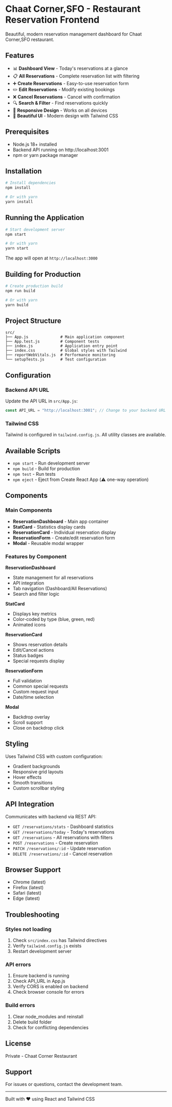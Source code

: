 # Chaat Corner,SFO - Restaurant Reservation Frontend

Beautiful, modern reservation management dashboard for Chaat Corner,SFO restaurant.

## Features

- 📊 **Dashboard View** - Today's reservations at a glance
- 📋 **All Reservations** - Complete reservation list with filtering
- ➕ **Create Reservations** - Easy-to-use reservation form
- ✏️ **Edit Reservations** - Modify existing bookings
- ❌ **Cancel Reservations** - Cancel with confirmation
- 🔍 **Search & Filter** - Find reservations quickly
- 📱 **Responsive Design** - Works on all devices
- 🎨 **Beautiful UI** - Modern design with Tailwind CSS

## Prerequisites

- Node.js 18+ installed
- Backend API running on http://localhost:3001
- npm or yarn package manager

## Installation

```bash
# Install dependencies
npm install

# Or with yarn
yarn install
```

## Running the Application

```bash
# Start development server
npm start

# Or with yarn
yarn start
```

The app will open at `http://localhost:3000`

## Building for Production

```bash
# Create production build
npm run build

# Or with yarn
yarn build
```

## Project Structure

```
src/
├── App.js              # Main application component
├── App.test.js         # Component tests
├── index.js            # Application entry point
├── index.css           # Global styles with Tailwind
├── reportWebVitals.js  # Performance monitoring
└── setupTests.js       # Test configuration
```

## Configuration

### Backend API URL

Update the API URL in `src/App.js`:

```javascript
const API_URL = "http://localhost:3001"; // Change to your backend URL
```

### Tailwind CSS

Tailwind is configured in `tailwind.config.js`. All utility classes are available.

## Available Scripts

- `npm start` - Run development server
- `npm build` - Build for production
- `npm test` - Run tests
- `npm eject` - Eject from Create React App (⚠️ one-way operation)

## Components

### Main Components

- **ReservationDashboard** - Main app container
- **StatCard** - Statistics display cards
- **ReservationCard** - Individual reservation display
- **ReservationForm** - Create/edit reservation form
- **Modal** - Reusable modal wrapper

### Features by Component

**ReservationDashboard**

- State management for all reservations
- API integration
- Tab navigation (Dashboard/All Reservations)
- Search and filter logic

**StatCard**

- Displays key metrics
- Color-coded by type (blue, green, red)
- Animated icons

**ReservationCard**

- Shows reservation details
- Edit/Cancel actions
- Status badges
- Special requests display

**ReservationForm**

- Full validation
- Common special requests
- Custom request input
- Date/time selection

**Modal**

- Backdrop overlay
- Scroll support
- Close on backdrop click

## Styling

Uses Tailwind CSS with custom configuration:

- Gradient backgrounds
- Responsive grid layouts
- Hover effects
- Smooth transitions
- Custom scrollbar styling

## API Integration

Communicates with backend via REST API:

- `GET /reservations/stats` - Dashboard statistics
- `GET /reservations/today` - Today's reservations
- `GET /reservations` - All reservations with filters
- `POST /reservations` - Create reservation
- `PATCH /reservations/:id` - Update reservation
- `DELETE /reservations/:id` - Cancel reservation

## Browser Support

- Chrome (latest)
- Firefox (latest)
- Safari (latest)
- Edge (latest)

## Troubleshooting

### Styles not loading

1. Check `src/index.css` has Tailwind directives
2. Verify `tailwind.config.js` exists
3. Restart development server

### API errors

1. Ensure backend is running
2. Check API_URL in App.js
3. Verify CORS is enabled on backend
4. Check browser console for errors

### Build errors

1. Clear node_modules and reinstall
2. Delete build folder
3. Check for conflicting dependencies

## License

Private - Chaat Corner Restaurant

## Support

For issues or questions, contact the development team.

---

Built with ❤️ using React and Tailwind CSS
